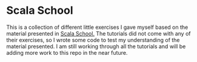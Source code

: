 # Scala School

This is a collection of different little exercises I gave myself based on the material presented in [Scala School.](http://twitter.github.io/scala_school/) The tutorials did not come with any of their exercises, so I wrote some code to test my understanding of the material presented. I am still working through all the tutorials and will be adding more work to this repo in the near future.


